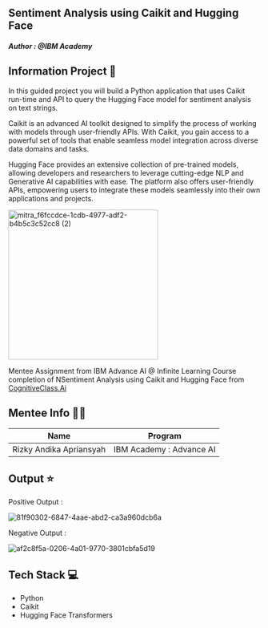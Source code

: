 ## Sentiment Analysis using Caikit and Hugging Face
#### _Author : @IBM Academy_

## Information Project 🔎
In this guided project you will build a Python application that uses Caikit run-time and API to query the Hugging Face model for sentiment analysis on text strings.

Caikit is an advanced AI toolkit designed to simplify the process of working with models through user-friendly APIs. 
With Caikit, you gain access to a powerful set of tools that enable seamless model integration across diverse data domains and tasks. 

Hugging Face provides an extensive collection of pre-trained models, allowing developers and researchers to leverage cutting-edge NLP and Generative AI capabilities with ease. 
The platform also offers user-friendly APIs, empowering users to integrate these models seamlessly into their own applications and projects.

<img width="299" alt="mitra_f6fccdce-1cdb-4977-adf2-b4b5c3c52cc8 (2)" src="https://github.com/Milkiiy/The-Art-of-Prompt-Engineering/assets/114728966/a04e511d-9e34-4c69-b6b8-135a14c7551f"><br />

Mentee Assignment from IBM Advance AI @ Infinite Learning Course completion of NSentiment Analysis using Caikit and Hugging Face from [CognitiveClass.Ai](https://cognitiveclass.ai)

## Mentee Info 🧑‍💻
| Name                 | Program  |
|----------------------|----------|
| Rizky Andika Apriansyah | IBM Academy : Advance AI |

## Output ⭐

Positive Output : 

![81f90302-6847-4aae-abd2-ca3a960dcb6a](https://github.com/Milkiiy/Text-Sentiment-Analysis-using-Caikit-and-Hugging-Face/assets/114728966/15f58cc4-bf68-4fe4-8e81-0cda2cc33fe5)<br />

Negative Output :

![af2c8f5a-0206-4a01-9770-3801cbfa5d19](https://github.com/Milkiiy/Text-Sentiment-Analysis-using-Caikit-and-Hugging-Face/assets/114728966/569bc0c9-3797-4b9d-bf49-bbd41ce39845)<br />

## Tech Stack 💻
- Python
- Caikit
- Hugging Face Transformers
